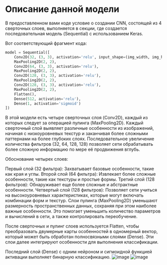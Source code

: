 # Описание данной модели
В предоставленном вами коде условие о создании CNN, состоящей из 4 сверточных слоев, выполняется в секции, где создается последовательная модель (Sequential) с использованием Keras. 

Вот соответствующий фрагмент кода:
```python
model = Sequential([
    Conv2D(32, (3, 3), activation='relu', input_shape=(img_width, img_height, 3)),
    MaxPooling2D(2, 2),
    Conv2D(64, (3, 3), activation='relu'),
    MaxPooling2D(2, 2),
    Conv2D(128, (3, 3), activation='relu'),
    MaxPooling2D(2, 2),
    Conv2D(128, (3, 3), activation='relu'),
    MaxPooling2D(2, 2),
    Flatten(),
    Dense(512, activation='relu'),
    Dense(1, activation='sigmoid')
])
```
В этой модели есть четыре сверточных слоя (Conv2D), каждый из которых следует за операцией пулинга (MaxPooling2D). Каждый сверточный слой выявляет различные особенности из изображений, начиная с низкоуровневых текстур и заканчивая более сложными паттернами на более глубоких слоях. Последовательное увеличение количества фильтров (32, 64, 128, 128) позволяет сети обрабатывать более сложную информацию по мере её продвижения вглубь.

Обоснование четырех слоев:

Первый слой (32 фильтра): Захватывает базовые особенности, такие как края и углы.
Второй слой (64 фильтра): Извлекает более сложные особенности, такие как текстуры и простые формы.
Третий слой (128 фильтров): Обнаруживает еще более сложные и абстрактные особенности.
Четвертый слой (128 фильтров): Позволяет сети учиться на высокоуровневых характеристиках, которые могут включать комбинации форм и текстур.
Слои пулинга (MaxPooling2D) уменьшают размерность пространственных данных, сохраняя при этом наиболее важные особенности. Это помогает уменьшить количество параметров и вычислений в сети, а также контролировать переобучение.

После сверточных и пулинг слоев используется Flatten, чтобы преобразовать двумерные карты особенностей в одномерный вектор, который может быть обработан полносвязными слоями (Dense). Эти слои далее интегрируют особенности для выполнения классификации.

Последний слой (Dense) с одним нейроном и сигмоидной функцией активации выполняет бинарную классификацию.
![image](https://github.com/stasnorman/CNN-Corn/assets/27802579/effd48b6-9952-4cfe-b36c-d5ed9a4a40c4)
![image](https://github.com/stasnorman/CNN-Corn/assets/27802579/bfe75232-b548-4951-95a0-39271b0d628b)
